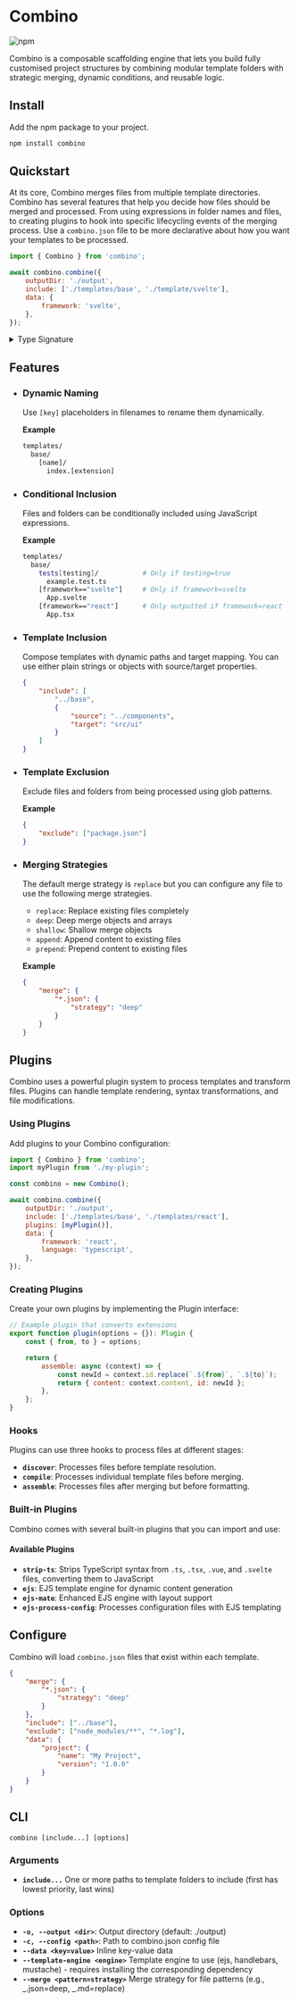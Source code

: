 # Combino

![npm](https://img.shields.io/npm/v/combino)

Combino is a composable scaffolding engine that lets you build fully customised project structures by combining modular template folders with strategic merging, dynamic conditions, and reusable logic.

## Install

Add the npm package to your project.

```bash
npm install combino
```

## Quickstart

At its core, Combino merges files from multiple template directories. Combino has several features that help you decide how files should be merged and processed. From using expressions in folder names and files, to creating plugins to hook into specific lifecycling events of the merging process. Use a `combino.json` file to be more declarative about how you want your templates to be processed.

```js
import { Combino } from 'combino';

await combino.combine({
    outputDir: './output',
    include: ['./templates/base', './template/svelte'],
    data: {
        framework: 'svelte',
    },
});
```

<details>

<summary>Type Signature</summary>

```ts
interface TemplateOptions {
    outputDir: string;
    include: string[];
    exclude?: string[];
    config?: CombinoConfig | string;
    data?: Record<string, any>;
    plugins?: Plugin[];
}

interface CombinoConfig {
    include?: Array<string | { source: string; target?: string }>;
    exclude?: string[];
    data?: Record<string, any>;
    merge?: Record<string, Record<string, any>>;
    layout?: string[];
}
```

</details>

## Features

- ### Dynamic Naming

    Use `[key]` placeholders in filenames to rename them dynamically.

    **Example**

    ```bash
    templates/
      base/
        [name]/
          index.[extension]
    ```

- ### Conditional Inclusion

    Files and folders can be conditionally included using JavaScript expressions.

    **Example**

    ```bash
    templates/
      base/
        tests[testing]/           # Only if testing=true
          example.test.ts
        [framework=="svelte"]     # Only if framework=svelte
          App.svelte
        [framework=="react"]      # Only outputted if framework=react
          App.tsx
    ```

- ### Template Inclusion

    Compose templates with dynamic paths and target mapping. You can use either plain strings or objects with source/target properties.

    ```json
    {
        "include": [
            "../base",
            {
                "source": "../components",
                "target": "src/ui"
            }
        ]
    }
    ```

- ### Template Exclusion

    Exclude files and folders from being processed using glob patterns.

    **Example**

    ```json
    {
        "exclude": ["package.json"]
    }
    ```

- ### Merging Strategies

    The default merge strategy is `replace` but you can configure any file to use the following merge strategies.

    - `replace`: Replace existing files completely
    - `deep`: Deep merge objects and arrays
    - `shallow`: Shallow merge objects
    - `append`: Append content to existing files
    - `prepend`: Prepend content to existing files

    **Example**

    ```json
    {
        "merge": {
            "*.json": {
                "strategy": "deep"
            }
        }
    }
    ```

## Plugins

Combino uses a powerful plugin system to process templates and transform files. Plugins can handle template rendering, syntax transformations, and file modifications.

### Using Plugins

Add plugins to your Combino configuration:

```js
import { Combino } from 'combino';
import myPlugin from './my-plugin';

const combino = new Combino();

await combino.combine({
    outputDir: './output',
    include: ['./templates/base', './templates/react'],
    plugins: [myPlugin()],
    data: {
        framework: 'react',
        language: 'typescript',
    },
});
```

### Creating Plugins

Create your own plugins by implementing the Plugin interface:

```js
// Example plugin that converts extensions
export function plugin(options = {}): Plugin {
    const { from, to } = options;

    return {
        assemble: async (context) => {
            const newId = context.id.replace(`.${from}`, `.${to}`);
            return { content: context.content, id: newId };
        },
    };
}
```

### Hooks

Plugins can use three hooks to process files at different stages:

- **`discover`**: Processes files before template resolution.
- **`compile`**: Processes individual template files before merging.
- **`assemble`**: Processes files after merging but before formatting.

### Built-in Plugins

Combino comes with several built-in plugins that you can import and use:

#### Available Plugins

- **`strip-ts`**: Strips TypeScript syntax from `.ts`, `.tsx`, `.vue`, and `.svelte` files, converting them to JavaScript
- **`ejs`**: EJS template engine for dynamic content generation
- **`ejs-mate`**: Enhanced EJS engine with layout support
- **`ejs-process-config`**: Processes configuration files with EJS templating

## Configure

Combino will load `combino.json` files that exist within each template.

```json
{
    "merge": {
        "*.json": {
            "strategy": "deep"
        }
    },
    "include": ["../base"],
    "exclude": ["node_modules/**", "*.log"],
    "data": {
        "project": {
            "name": "My Project",
            "version": "1.0.0"
        }
    }
}
```

## CLI

`combino [include...] [options]`

### Arguments

- **`include...`** One or more paths to template folders to include (first has lowest priority, last wins)

### Options

- **`-o, --output <dir>`**: Output directory (default: ./output)
- **`-c, --config <path>`**: Path to combino.json config file
- **`--data <key=value>`** Inline key-value data
- **`--template-engine <engine>`** Template engine to use (ejs, handlebars, mustache) - requires installing the corresponding dependency
- **`--merge <pattern=strategy>`** Merge strategy for file patterns (e.g., _.json=deep, _.md=replace)
